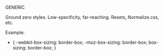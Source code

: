 GENERIC

Ground zero styles.
Low-specificity, far-reaching.
Resets, Normalize.css, etc.

Example:
* {
	-webkit-box-sizing: border-box;
	-moz-box-sizing: border-box;
	box-sizing: border-box;
}